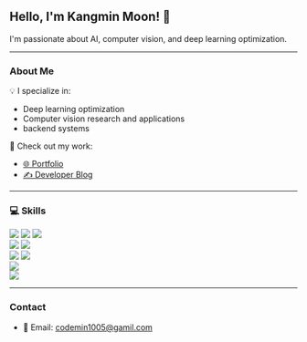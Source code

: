 ## Hello, I'm Kangmin Moon! 🚀

I'm passionate about AI, computer vision, and deep learning optimization.

---

### About Me

💡 I specialize in:
- Deep learning optimization
- Computer vision research and applications
- backend systems

📂 Check out my work:
- [🌐 Portfolio](https://fluoridated-cost-b3f.notion.site/Portfolio-28fa70799ad04b88b1d8d49876f45859)
- [✍️ Developer Blog](https://velog.io/@moonkangmin/posts)

---

### 💻 Skills
<div>
  <img src="https://img.shields.io/badge/Python-3776AB?style=for-the-badge&logo=Python&logoColor=white">
  <img src="https://img.shields.io/badge/C++-00599C?style=for-the-badge&logo=c%2B%2B&logoColor=white">
  <img src="https://img.shields.io/badge/Dart-0175C2?style=for-the-badge&logo=Dart&logoColor=white">
  <br>
  <img src="https://img.shields.io/badge/Flutter-02569B?style=for-the-badge&logo=flutter&logoColor=white">
  <img src="https://img.shields.io/badge/react-61DAFB?style=for-the-badge&logo=react&logoColor=black">
  <br>
  <img src="https://img.shields.io/badge/Flask-000000?style=for-the-badge&logo=flask&logoColor=white">
  <img src="https://img.shields.io/badge/spring-6DB33F?style=for-the-badge&logo=spring&logoColor=white">
  <br>
  <img src="https://img.shields.io/badge/MySQL-4479A1?style=for-the-badge&logo=mysql&logoColor=white">
  <br>
  <img src="https://img.shields.io/badge/PyTorch-EE4C2C?style=for-the-badge&logo=PyTorch&logoColor=white">
</div>

---

### Contact

- 📧 Email: codemin1005@gamil.com  

